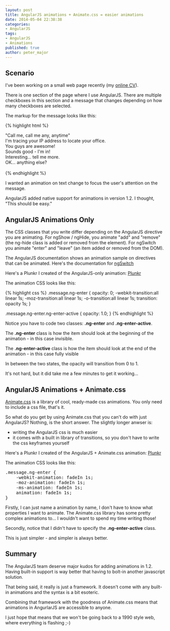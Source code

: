 ```yaml
---
layout: post
title: AngularJS animations + Animate.css = easier animations
date: 2014-05-04 22:38:38
categories:
- AngularJS
tags:
- AngularJS
- Animations
published: true
author: peter_major
---
```

## Scenario

I've been working on a small web page recently (my [online CV](http://cv.petermajor.co.uk)).

There is one section of the page where I use AngularJS. There are multiple checkboxes in this section and a message that changes depending on how many checkboxes are selected.

The markup for the message looks like this:

{% highlight html %}
<ng-switch on="selectedCount">
    <div class="message" ng-switch-when="6">"Call me, call me any, anytime"</div>
    <div class="message" ng-switch-when="5">I'm tracing your IP address to locate your office.</div>
    <div class="message" ng-switch-when="4">You guys are awesome!</div>
    <div class="message" ng-switch-when="3">Sounds good - I'm in!</div>
    <div class="message" ng-switch-when="2">Interesting... tell me more.</div>
    <div class="message" ng-switch-when="1">OK... anything else?</div>
    <div class="message" ng-switch-when="0">&nbsp;</div>
</ng-switch>
{% endhighlight %}

I wanted an animation on text change to focus the user's attention on the message.

AngularJS added native support for animations in version 1.2. I thought, "This should be easy."

<!--more-->

## AngularJS Animations Only

The CSS classes that you write differ depending on the AngularJS directive you are animating. For ngShow / ngHide, you animate "add" and "remove" (the ng-hide class is added or removed from the element). For ngSwitch you animate "enter" and "leave" (an item added or removed from the DOM).

The AngularJS documentation shows an animation sample on directives that can be animated. Here's the documentation for [ngSwitch](https://docs.angularjs.org/api/ng/directive/ngSwitch)

Here's a Plunkr I created of the AngularJS-only animation: [Plunkr](http://plnkr.co/edit/825hZ3rFjj76Hr82dFCT?p=preview)

The animation CSS looks like this:

{% highlight css %}
.message.ng-enter {
  opacity: 0;
  -webkit-transition:all linear 1s;
  -moz-transition:all linear 1s;
  -o-transition:all linear 1s;
  transition: opacity 1s;
}

.message.ng-enter.ng-enter-active {
  opacity: 1.0;
}
{% endhighlight %}

Notice you have to code two classes: __.ng-enter__ and __.ng-enter-active__.

The __.ng-enter__ class is how the item should look at the beginning of the animation - in this case invisible.

The __.ng-enter-active__ class is how the item should look at the end of the animation - in this case fully visible

In between the two states, the opacity will transition from 0 to 1.

It's not hard, but it did take me a few minutes to get it working...

## AngularJS Animations + Animate.css

[Animate.css](http://daneden.github.io/animate.css/) is a library of cool, ready-made css animations. You only need to include a css file, that's it.

So what do you get by using Animate.css that you can't do with just AngularJS? Nothing, is the short answer. The slightly longer anwser is:

* writing the AngularJS css is much easier
* it comes with a built in library of transitions, so you don't have to write the css keyframes yourself

Here's a Plunkr I created of the AngularJS + Animate.css animation: [Plunkr](http://plnkr.co/edit/RXUp9kCp8dz2lzUqSR1j?p=preview)

The animation CSS looks like this:

<pre class="lang:css decode:true">.message.ng-enter {
    -webkit-animation: fadeIn 1s;
    -moz-animation: fadeIn 1s;
    -ms-animation: fadeIn 1s;
    animation: fadeIn 1s;
}</pre>

Firstly, I can just name a animation by name, I don't have to know what properties I want to animate. The Animate.css library has some pretty complex animations to... I wouldn't want to spend my time writing those!

Secondly, notice that I didn't have to specify the __.ng-enter-active__ class.

This is just simpler - and simpler is always better.

## Summary

The AngularJS team deserve major kudos for adding animations in 1.2. Having built-in support is way better that having to bolt-in another javascript solution.

That being said, it really is just a framework. It doesn't come with any built-in animations and the syntax is a bit esoteric.

Combining that framework with the goodness of Animate.css means that animations in AngurlarJS are accessible to anyone.

I just hope that means that we won't be going back to a 1990 style web, where everything is flashing ;-)
